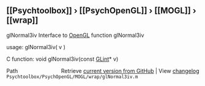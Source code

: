## [[Psychtoolbox]] &#8250; [[PsychOpenGL]] &#8250; [[MOGL]] &#8250; [[wrap]]

glNormal3iv  Interface to [OpenGL](OpenGL) function glNormal3iv  
  
usage:  glNormal3iv( v )  
  
C function:  void glNormal3iv(const [GLint](GLint)\* v)  




<div class="code_header" style="text-align:right;">
  <span style="float:left;">Path&nbsp;&nbsp;</span> <span class="counter">Retrieve <a href=
  "https://raw.github.com/Psychtoolbox-3/Psychtoolbox-3/beta/Psychtoolbox/PsychOpenGL/MOGL/wrap/glNormal3iv.m">current version from GitHub</a> | View <a href=
  "https://github.com/Psychtoolbox-3/Psychtoolbox-3/commits/beta/Psychtoolbox/PsychOpenGL/MOGL/wrap/glNormal3iv.m">changelog</a></span>
</div>
<div class="code">
  <code>Psychtoolbox/PsychOpenGL/MOGL/wrap/glNormal3iv.m</code>
</div>


